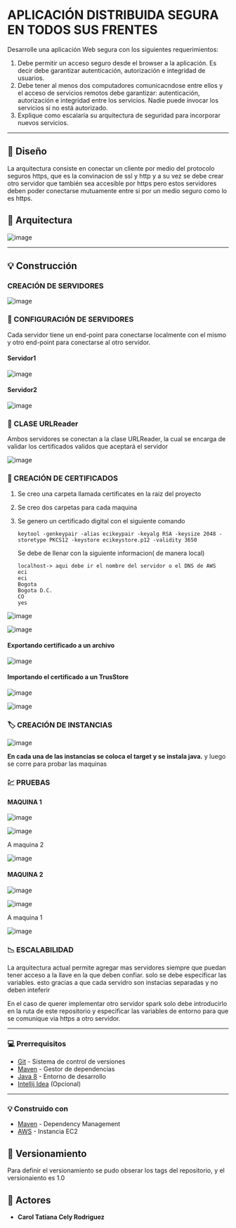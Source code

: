 # APLICACIÓN DISTRIBUIDA SEGURA EN TODOS SUS FRENTES

Desarrolle una aplicación Web segura con los siguientes requerimientos:

1. Debe permitir un acceso seguro desde el browser a la aplicación. Es decir debe garantizar autenticación, autorización e integridad de usuarios.
2. Debe tener al menos dos computadores comunicacndose entre ellos y el acceso de servicios remotos debe garantizar: autenticación, autorización e integridad entre los servicios. Nadie puede invocar los servicios si no está autorizado.
3. Explique como escalaría su arquitectura de seguridad para incorporar nuevos servicios.

**** 

## :newspaper: Diseño 

La arquitectura consiste en conectar un cliente por medio del protocolo seguros https, que es la convinacion de ssl y http y a su vez se debe crear otro servidor que también sea accesible por https pero estos servidores deben poder conectarse mutuamente entre si por un medio seguro como lo es https.

## :mag_right: Arquitectura 

![image](https://user-images.githubusercontent.com/63822072/227381284-64f1072c-58c0-4b2c-95fd-0c5909840a46.png)

****

## :bulb: Construcción 

### CREACIÓN DE SERVIDORES

![image](https://user-images.githubusercontent.com/63822072/227381368-0778a22c-bd92-4cf9-8b83-c2829171704a.png)

### :game_die: CONFIGURACIÓN DE SERVIDORES  

Cada servidor tiene un end-point para conectarse localmente con el mismo y otro end-point para conectarse al otro servidor.

#### Servidor1

![image](https://user-images.githubusercontent.com/63822072/227381650-54bd7d48-56f3-4935-aa12-4daa082ec0e8.png)

#### Servidor2

![image](https://user-images.githubusercontent.com/63822072/227381671-ef22bde0-a04a-445d-ad80-4e1b143f1df3.png)

### :jigsaw: CLASE URLReader

Ambos servidores se conectan a la clase URLReader, la cual se encarga de validar los certificados validos que aceptará el servidor

![image](https://user-images.githubusercontent.com/63822072/227381760-f373046c-0a7c-4883-983f-03c37debc23d.png)

### :page_facing_up: CREACIÓN DE CERTIFICADOS 

1. Se creo una carpeta llamada certificates en la raiz del proyecto
2. Se creo dos carpetas para cada maquina
3. Se genero un certificado digital con el siguiente comando

    ```
    keytool -genkeypair -alias ecikeypair -keyalg RSA -keysize 2048 -storetype PKCS12 -keystore ecikeystore.p12 -validity 3650
    ```
   Se debe de llenar con la siguiente informacion( de manera local)
   ```
   localhost-> aqui debe ir el nombre del servidor o el DNS de AWS
   eci
   eci
   Bogota
   Bogota D.C.
   CO
   yes
   ```

![image](https://user-images.githubusercontent.com/63822072/227382278-7506f22c-6212-48f8-8e4f-9ebef5344859.png)

![image](https://user-images.githubusercontent.com/63822072/227382330-612a5a29-6637-4971-92a4-832ba060c965.png)

#### Exportando certificado a un archivo 

![image](https://user-images.githubusercontent.com/63822072/227382666-5f45bf31-c8e3-4e33-988d-1a8c326ea7b3.png)

#### Importando el certificado a un TrusStore

![image](https://user-images.githubusercontent.com/63822072/227382473-d671cd6d-2662-4f6e-b234-5a4090909993.png)

![image](https://user-images.githubusercontent.com/63822072/227382541-aebdb69c-01e8-4f70-9af8-2a05b72f8894.png)

### :label: CREACIÓN DE INSTANCIAS

![image](https://user-images.githubusercontent.com/63822072/227382855-10178fab-504d-424a-9a22-531c11b135a1.png)

**En cada una de las instancias se coloca el target y se instala java.** y luego se corre para probar las maquinas  

### :chart: PRUEBAS

#### MAQUINA 1

![image](https://user-images.githubusercontent.com/63822072/227383106-ca35d08b-393d-4b70-8fb7-a1cd26444868.png)

![image](https://user-images.githubusercontent.com/63822072/227383572-ec63b8ff-63d3-4e11-9de7-aac4c6ed73b5.png)

A maquina 2

![image](https://user-images.githubusercontent.com/63822072/227383623-d121a853-1676-494d-960b-7bf1f386890e.png)



#### MAQUINA 2

![image](https://user-images.githubusercontent.com/63822072/227383159-d1e5cfa4-2ca7-41f2-ad16-ca932c81913c.png)

![image](https://user-images.githubusercontent.com/63822072/227383258-3dda5054-0cda-4fa0-8834-f77258122c26.png)

A maquina 1

![image](https://user-images.githubusercontent.com/63822072/227383309-8321563e-0dbc-4308-83a9-10a2ec2cbcec.png)

### :chart_with_downwards_trend: ESCALABILIDAD

La arquitectura actual permite agregar mas servidores siempre que puedan tener acceso a la llave en la que deben confiar. solo se debe especificar las variables. esto gracias a que cada servidro son instacias separadas y no deben inteferir

En el caso de querer implementar otro servidor spark solo debe introducirlo en la ruta de este repositorio y especificar las variables de entorno para que se comunique via https a otro servidor.

****
### :computer: Prerrequisitos

-   [Git](https://git-scm.com/downloads) - Sistema de control de versiones
-   [Maven](https://maven.apache.org/download.cgi) - Gestor de dependencias
-   [Java 8](https://www.java.com/download/ie_manual.jsp) - Entorno de desarrollo
-   [Intellij Idea](https://www.jetbrains.com/es-es/idea/download/) (Opcional)

****

### :bulb: Construido con

* [Maven](https://maven.apache.org/) - Dependency Management
* [AWS](https://aws.amazon.com/) - Instancia EC2

## :mag_right: Versionamiento

Para definir el versionamiento se pudo obserar los tags del repositorio, y el versionaiento es 1.0 

## :woman: Actores

* **Carol Tatiana Cely Rodriguez** 
